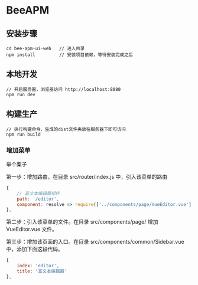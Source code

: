 # BeeAPM


## 安装步骤 ##

	cd bee-apm-ui-web   // 进入目录
	npm install         // 安装项目依赖，等待安装完成之后

## 本地开发 ##

	// 开启服务器，浏览器访问 http://localhost:8080
	npm run dev

## 构建生产 ##

	// 执行构建命令，生成的dist文件夹放在服务器下即可访问
	npm run build


### 增加菜单

举个栗子

第一步：增加路由，在目录 src/router/index.js 中，引入该菜单的路由

```JavaScript
{
    // 富文本编辑器组件
    path: '/editor',
    component: resolve => require(['../components/page/VueEditor.vue'], resolve)
},
```

第二步：引入该菜单的文件。在目录 src/components/page/ 增加 VueEditor.vue 文件。

第三步：增加该页面的入口。在目录 src/components/common/Sidebar.vue 中，添加下面这段代码。

```js
{
	index: 'editor',
	title: '富文本编辑器'
},
```
